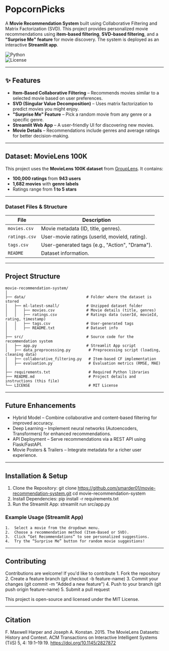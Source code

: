 # PopcornPicks  

A **Movie Recommendation System** built using Collaborative Filtering and Matrix Factorization (SVD). This project provides personalized movie recommendations using **item-based filtering**, **SVD-based filtering**, and a **"Surprise Me" feature** for movie discovery. The system is deployed as an interactive **Streamlit app**.  

![Python](https://img.shields.io/badge/Python-3.8+-blue)  
![License](https://img.shields.io/badge/License-MIT-green)  

---

## ✨ Features  
- **Item-Based Collaborative Filtering** – Recommends movies similar to a selected movie based on user preferences.  
- **SVD (Singular Value Decomposition)** – Uses matrix factorization to predict movies you might enjoy.  
- **"Surprise Me" Feature** – Pick a random movie from any genre or a specific genre.  
- **Streamlit Web App** – A user-friendly UI for discovering new movies.  
- **Movie Details** – Recommendations include genres and average ratings for better decision-making.  

---

## Dataset: MovieLens 100K  
This project uses the **MovieLens 100K dataset** from [GroupLens](https://grouplens.org/datasets/movielens/100k/). It contains:  
- **100,000 ratings** from **943 users**  
- **1,682 movies** with **genre labels**  
- Ratings range from **1 to 5 stars**  

---

### Dataset Files & Structure  
| File           | Description |
|---------------|------------|
| `movies.csv`  | Movie metadata (ID, title, genres). |
| `ratings.csv` | User-movie ratings (userId, movieId, rating). |
| `tags.csv`    | User-generated tags (e.g., "Action", "Drama"). |
| `README`      | Dataset information. |

---

## Project Structure  
```plaintext
movie-recommendation-system/
│
├── data/                           # Folder where the dataset is stored
│   ├── ml-latest-small/            # Unzipped dataset folder
│   │   ├── movies.csv              # Movie details (title, genres)
│   │   ├── ratings.csv             # Ratings data (userId, movieId, rating, timestamp)
│   │   ├── tags.csv                # User-generated tags
│   │   ├── README.txt              # Dataset info         
│
├── src/                            # Source code for the recommendation system
│   ├── app.py                      # Streamlit App script
│   ├── data_preprocessing.py        # Preprocessing script (loading, cleaning data)
│   ├── collaborative_filtering.py   # Item-based CF implementation
│   ├── evaluation.py                # Evaluation metrics (RMSE, MAE)
│
├── requirements.txt                 # Required Python libraries
├── README.md                        # Project details and instructions (this file)
└── LICENSE                          # MIT License
```

---

## Future Enhancements
- Hybrid Model – Combine collaborative and content-based filtering for improved accuracy.
- Deep Learning – Implement neural networks (Autoencoders, Transformers) for enhanced recommendations.
- API Deployment – Serve recommendations via a REST API using Flask/FastAPI.
- Movie Posters & Trailers – Integrate metadata for a richer user experience.

___

## Installation & Setup
1. Clone the Repository:
    git clone https://github.com/smarder01/movie-recommendation-system.git
    cd movie-recommendation-system
2. Install Dependencies:
    pip install -r requirements.txt
3. Run the Streamlit App:
    streamlit run src/app.py

### Example Usage (Streamlit App)
	1.	Select a movie from the dropdown menu.
	2.	Choose a recommendation method (Item-Based or SVD).
	3.	Click “Get Recommendations” to see personalized suggestions.
	4.	Try the “Surprise Me” button for random movie suggestions!

---

## Contributing
Contributions are welcome! If you'd like to contribute
	1.	Fork the repository
	2.	Create a feature branch (git checkout -b feature-name)
	3.	Commit your changes (git commit -m "Added a new feature")
	4.	Push to your branch (git push origin feature-name)
	5.	Submit a pull request

This project is open-source and licensed under the MIT License.

---

## Citation  

F. Maxwell Harper and Joseph A. Konstan. 2015. The MovieLens Datasets: History and Context. ACM Transactions on Interactive Intelligent Systems (TiiS) 5, 4: 19:1–19:19. <https://doi.org/10.1145/2827872>

